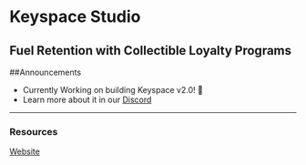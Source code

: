 # Keyspace Studio

Fuel Retention with Collectible Loyalty Programs
---

##Announcements
- Currently Working on building Keyspace v2.0! 🧱
- Learn more about it in our [Discord](https://discord.gg/ykZJWqkthv)
---
### Resources
[Website](https://keyspace.studio/)
<!--

**Here are some ideas to get you started:**

🙋‍♀️ A short introduction - what is your organization all about?
🌈 Contribution guidelines - how can the community get involved?
👩‍💻 Useful resources - where can the community find your docs? Is there anything else the community should know?
🍿 Fun facts - what does your team eat for breakfast?
🧙 Remember, you can do mighty things with the power of [Markdown](https://docs.github.com/github/writing-on-github/getting-started-with-writing-and-formatting-on-github/basic-writing-and-formatting-syntax)
-->
